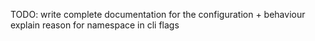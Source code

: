 TODO:
    write complete documentation for the configuration + behaviour
    explain reason for namespace in cli flags
